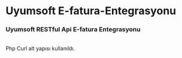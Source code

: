 # Uyumsoft E-fatura-Entegrasyonu

<h3> Uyumsoft RESTful Api E-fatura Entegrasyonu</h3><br>
Php Curl alt yapısı kullanıldı.

